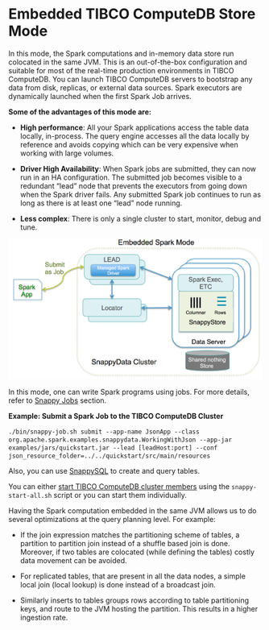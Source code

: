 <a id="embeddedmode"></a>
# Embedded TIBCO ComputeDB Store Mode
In this mode, the Spark computations and in-memory data store run colocated in the same JVM. This is an out-of-the-box configuration and suitable for most of the real-time production environments in TIBCO ComputeDB. You can launch TIBCO ComputeDB servers to bootstrap any data from disk, replicas, or external data sources. Spark executors are dynamically launched when the first Spark Job arrives.

**Some of the advantages of this mode are:**

* **High performance**: All your Spark applications access the table data locally, in-process. The query engine accesses all the data locally by reference and avoids copying which can be very expensive when working with large volumes.

* **Driver High Availability**: When Spark jobs are submitted, they can now run in an HA configuration. The submitted job becomes visible to a redundant “lead” node that prevents the executors from going down when the Spark driver fails. Any submitted Spark job continues to run as long as there is at least one “lead” node running.

* **Less complex**: There is only a single cluster to start, monitor, debug and tune.

![Embedded Mode](../Images/SnappyEmbeddedMode.png)

In this mode, one can write Spark programs using jobs. For more details, refer to [Snappy Jobs](../programming_guide/snappydata_jobs.md) section.

**Example: Submit a Spark Job to the TIBCO ComputeDB Cluster**

```pre
./bin/snappy-job.sh submit --app-name JsonApp --class org.apache.spark.examples.snappydata.WorkingWithJson --app-jar examples/jars/quickstart.jar --lead [leadHost:port] --conf json_resource_folder=../../quickstart/src/main/resources
```

Also, you can use [SnappySQL](../howto/use_snappy_shell.md) to create and query tables.

You can either [start TIBCO ComputeDB cluster members](../howto/start_snappy_cluster/) using the `snappy-start-all.sh` script or you can start them individually.

Having the Spark computation embedded in the same JVM allows us to do several optimizations at the query planning level. For example:

* If the join expression matches the partitioning scheme of tables, a partition to partition join instead of a shuffle based join is done. </br> Moreover, if two tables are colocated (while defining the tables) costly data movement can be avoided.

* For replicated tables, that are present in all the data nodes, a simple local join (local lookup) is done instead of a broadcast join.

* Similarly inserts to tables groups rows according to table partitioning keys, and route to the JVM hosting the partition. This results in a higher ingestion rate.

